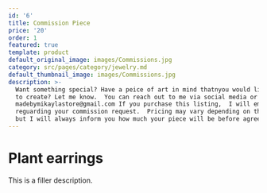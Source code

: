 ```yaml
---
id: '6'
title: Commission Piece
price: '20'
order: 1
featured: true
template: product
default_original_image: images/Commissions.jpg
category: src/pages/category/jewelry.md
default_thumbnail_image: images/Commissions.jpg
description: >-
  Want something special? Have a peice of art in mind thatnyou would like help
  to create? Let me know.  You can reach out to me via social media or email
  madebymikaylastore@gmail.com If you purchase this listing,  I will email you
  reguarding your commission request.  Pricing may vary depending on the request
  but I will always inform you how much your piece will be before agreement.
---
```

# Plant earrings

This is a filler description.
